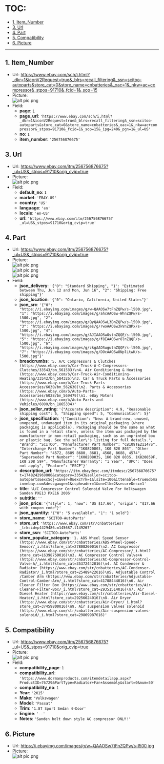 # TOC:

- [1. Item_Number](#1-item_number)
- [3. Url](#3-url)
- [4. Part](#4-part)
- [5. Compatibility](#5-compatibility)
- [6. Picture](#6-picture)

- - -

## 1. Item_Number

- Url: https://www.ebay.com/sch/i.html?_dkr=1&iconV2Request=true&_blrs=recall_filtering&_ssn=scitoo-autoparts&store_cat=0&store_name=cnbatteries&_oac=1&_nkw=ac+compressor&_stpos=91710&_fcid=1&_sop=15
- Picture:<br />![alt pic.png](../../pic/3/01.png)
- Field:
  - **page**: `1`
  - **page_url**: `'https://www.ebay.com/sch/i.html?_dkr=1&iconV2Request=true&_blrs=recall_filtering&_ssn=scitoo-autoparts&store_cat=0&store_name=cnbatteries&_oac=1&_nkw=ac+compressor&_stpos=91710&_fcid=1&_sop=15&_ipg=240&_pgn=1&_ul=US'`
  - **no**: `1`
  - **item_number**: `'256756876675'`

## 3. Url

- Url: https://www.ebay.com/itm/256756876675?_ul=US&_stpos=91710&orig_cvip=true
- Picture:<br />![alt pic.png](../../pic/3/03.png)
- Field:
  - **default_no**: `1`
  - **market**: `'EBAY-US'`
  - **country**: `'US'`
  - **language**: `'en'`
  - **locale**: `'en-US'`
  - **url**: `'https://www.ebay.com/itm/256756876675?_ul=US&_stpos=91710&orig_cvip=true'`

## 4. Part

- Url: https://www.ebay.com/itm/256756876675?_ul=US&_stpos=91710&orig_cvip=true
- Picture:<br />![alt pic.png](../../pic/3/04.1.png)<br />![alt pic.png](../../pic/3/04.2.png)<br />![alt pic.png](../../pic/3/04.3.png)
- Field:
  - **json_delivery**: `'{"0": "Standard Shipping", "1": "Estimated between Thu, Jun 12 and Mon, Jun 16", "2": "Shipping: Free shipping"}'`
  - **json_location**: `'{"0": "Ontario, California, United States"}'`
  - **json_src**: `'{"0": "https://i.ebayimg.com/images/g/w~QAAOSw7tFnZQPw/s-l500.jpg", "1": "https://i.ebayimg.com/images/g/ahcAAOSw-WhnZQPw/s-l500.jpg", "2": "https://i.ebayimg.com/images/g/QyQAAOSwL3BnZQPw/s-l500.jpg", "3": "https://i.ebayimg.com/images/g/rwoAAOSw3kVnZQPx/s-l500.jpg", "4": "https://i.ebayimg.com/images/g/AJIAAOSwOstnZQQE/s-l500.jpg", "5": "https://i.ebayimg.com/images/g/f8EAAOSwr8lnZQQF/s-l500.jpg", "6": "https://i.ebayimg.com/images/g/zkgAAOSwgutnZQQF/s-l500.jpg", "7": "https://i.ebayimg.com/images/g/DOcAAOSw8NplLtwK/s-l500.jpg"}'`
  - **breadcrumbs**: `'5. A/C Compressors & Clutches (https://www.ebay.com/b/Car-Truck-A-C-Compressors-Clutches/33543/bn_561583)\n4. Air Conditioning & Heating (https://www.ebay.com/b/Car-Truck-Air-Conditioning-Heating/33542/bn_584326)\n3. Car & Truck Parts & Accessories (https://www.ebay.com/b/Car-Truck-Parts-Accessories/6030/bn_562630)\n2. Parts & Accessories (https://www.ebay.com/b/Auto-Parts-Accessories/6028/bn_569479)\n1. eBay Motors (https://www.ebay.com/b/Auto-Parts-and-Vehicles/6000/bn_1865334)'`
  - **json_seller_rating**: `'{"Accurate description": 4.9, "Reasonable shipping cost": 5, "Shipping speed": 5, "Communication": 5}'`
  - **json_specification**: `'{"Condition": "New: A brand-new, unused, unopened, undamaged item in its original packaging (where packaging is applicable). Packaging should be the same as what is found in a retail store, unless the item was packaged by the manufacturer in non-retail packaging, such as an unprinted box or plastic bag. See the seller\'s listing for full details.", "Brand": "SCITOO", "Manufacturer Part Number": "CB109TE21147S", "Interchange Part Number": "1K0820803, 1K0 820 803", "Other Part Number": "4572, 8689 8680, 8681, 4568, 8688, 4574", "Superseded Part Number": "1K0820803S, 1K0 820 803S, 1K820859F, 1K8 208 59F", "Manufacturer Warranty": "1 Year", "UPC": "Does not apply", "Feature": "ESCP"}'`
  - **description_url**: `'https://itm.ebaydesc.com/itmdesc/256756876675?t=1748242969000&category=33543&seller=scitoo-autoparts&excSoj=1&ver=0&excTrk=1&lsite=100&ittenable=true&domain=ebay.com&descgauge=1&cspheader=1&oneClk=2&secureDesc=1'`
  - **title**: `'A/C Compressor Control Solenoid Valve For Volkswagen Sanden PXE13 PXE16 2006'`
  - **subtitle**: `''`
  - **json_price**: `'{"style": 1, "now": "US $17.66", "origin": "$17.66 with coupon code"}'`
  - **json_quantity**: `'{"0": "5 available", "1": "1 sold"}'`
  - **store_name**: `'SCITOO-AutoParts'`
  - **store_url**: `'https://www.ebay.com/str/cnbatteries?_trksid=p4429486.m145687.l149267'`
  - **store_ssn**: `'SCITOO-AutoParts'`
  - **store_popular_category**: `'1. ABS Wheel Speed Sensor (https://www.ebay.com/str/cnbatteries/ABS-Wheel-Speed-Sensor/_i.html?store_cat=27808260016)\n2. AC Compressor (https://www.ebay.com/str/cnbatteries/AC-Compressor/_i.html?store_cat=16398759016)\n3. AC Compressor Control Valve+A (https://www.ebay.com/str/cnbatteries/AC-Compressor-Control-Valve-A/_i.html?store_cat=35372442016)\n4. AC Condenser & Radiator (https://www.ebay.com/str/cnbatteries/AC-Condenser-Radiator/_i.html?store_cat=25489422016)\n5. Adjustable Control /Camber Arm (https://www.ebay.com/str/cnbatteries/Adjustable-Control-Camber-Arm/_i.html?store_cat=41708444016)\n6. Air Cleaner Filter Box (https://www.ebay.com/str/cnbatteries/Air-Cleaner-Filter-Box/_i.html?store_cat=29351514016)\n7. Air Diesel Heater (https://www.ebay.com/str/cnbatteries/Air-Diesel-Heater/_i.html?store_cat=29256624016)\n8. Air Dryer (https://www.ebay.com/str/cnbatteries/Air-Dryer/_i.html?store_cat=37459800016)\n9. Air suspension valves solenoid (https://www.ebay.com/str/cnbatteries/Air-suspension-valves-solenoid/_i.html?store_cat=29869987016)'`

## 5. Compatibility

- Url: https://www.ebay.com/itm/256756876675?_ul=US&_stpos=91710&orig_cvip=true
- Picture:<br />![alt pic.png](../../pic/3/05.png)
- Field:
  - **compatibility_page**: `1`
  - **compatibility_url**: `'https://www.dormanproducts.com/itemdetailapp.aspx?ProductID=76729&PartType=Radiator+Fan+Assembly&start=0&num=50'`
  - **compatibility_no**: `1`
  - **Year**: `'2015'`
  - **Make**: `'Volkswagen'`
  - **Model**: `'Passat'`
  - **Trim**: `'1.8T Sport Sedan 4-Door'`
  - **Engine**: `'--'`
  - **Notes**: `'Sanden bolt down style AC compressor ONLY!'`

## 6. Picture

- Url: https://i.ebayimg.com/images/g/w~QAAOSw7tFnZQPw/s-l500.jpg
- Picture:<br />![alt pic.png](../../pic/3/06.png)
